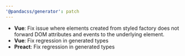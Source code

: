 ```yaml
---
'@pandacss/generator': patch
---
```


- **Vue**: Fix issue where elements created from styled factory does not forward DOM attributes and events to the
  underlying element.
- **Vue**: Fix regression in generated types
- **Preact**: Fix regression in generated types
